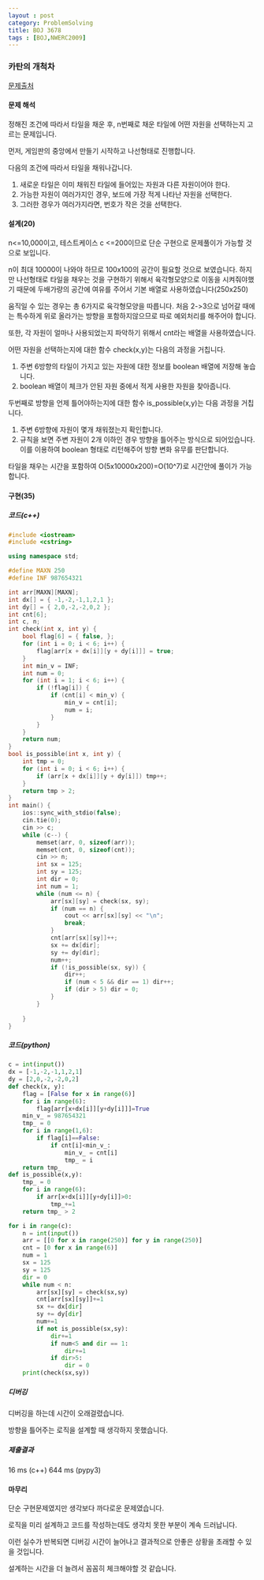 ```yaml
---
layout : post
category: ProblemSolving
title: BOJ 3678
tags : [BOJ,NWERC2009]
---
```

### 카탄의 개척차

[문제출처](https://www.acmicpc.net/problem/3678)

#### 문제 해석
  
정해진 조건에 따라서 타일을 채운 후, n번째로 채운 타일에 어떤 자원을 선택하는지 고르는 문제입니다.

먼저, 게임판의 중앙에서 만들기 시작하고 나선형태로 진행합니다.

다음의 조건에 따라서 타일을 채워나갑니다.

   1. 새로운 타일은 이미 채워진 타일에 들어있는 자원과 다른 자원이어야 한다.
   2. 가능한 자원이 여러가지인 경우, 보드에 가장 적게 나타난 자원을 선택한다.
   3. 그러한 경우가 여러가지라면, 번호가 작은 것을 선택한다.

#### 설계(20)

n<=10,000이고, 테스트케이스 c <=200이므로 단순 구현으로 문제풀이가 가능할 것으로 보입니다.

n이 최대 10000이 나와야 하므로 100x100의 공간이 필요할 것으로 보였습니다. 하지만 나선형태로 타일을 채우는 것을 구현하기 위해서 육각형모양으로 이동을 시켜줘야했기 때문에 두배가량의 공간에 여유를 주어서 기본 배열로 사용하였습니다(250x250)

움직일 수 있는 경우는 총 6가지로 육각형모양을 따릅니다. 처음 2->3으로 넘어갈 때에는 특수하게 위로 올라가는 방향을 포함하지않으므로 따로 예외처리를 해주어야 합니다.

또한, 각 자원이 얼마나 사용되었는지 파악하기 위해서 cnt라는 배열을 사용하였습니다.

어떤 자원을 선택하는지에 대한 함수 check(x,y)는 다음의 과정을 거칩니다.

   1. 주변 6방향의 타일이 가지고 있는 자원에 대한 정보를 boolean 배열에 저장해 놓습니다.
   2. boolean 배열이 체크가 안된 자원 중에서 적게 사용한 자원을 찾아줍니다.

두번째로 방향을 언제 틀어야하는지에 대한 함수 is_possible(x,y)는 다음 과정을 거칩니다.

   1. 주변 6방향에 자원이 몇개 채워졌는지 확인합니다.
   2. 규칙을 보면 주변 자원이 2개 이하인 경우 방향을 틀어주는 방식으로 되어있습니다. 이를 이용하여 boolean 형태로 리턴해주어 방향 변화 유무를 판단합니다.

타일을 채우는 시간을 포함하여 O(5x10000x200)=O(10^7)로 시간안에 풀이가 가능합니다.

#### 구현(35)

##### 코드(c++)

```cpp
#include <iostream>
#include <cstring>

using namespace std;

#define MAXN 250
#define INF 987654321

int arr[MAXN][MAXN];
int dx[] = { -1,-2,-1,1,2,1 };
int dy[] = { 2,0,-2,-2,0,2 };
int cnt[6];
int c, n;
int check(int x, int y) {
	bool flag[6] = { false, };
	for (int i = 0; i < 6; i++) {
		flag[arr[x + dx[i]][y + dy[i]]] = true;
	}
	int min_v = INF;
	int num = 0;
	for (int i = 1; i < 6; i++) {
		if (!flag[i]) {
			if (cnt[i] < min_v) {
				min_v = cnt[i];
				num = i;
			}
		}
	}
	return num;
}
bool is_possible(int x, int y) {
	int tmp = 0;
	for (int i = 0; i < 6; i++) {
		if (arr[x + dx[i]][y + dy[i]]) tmp++;
	}
	return tmp > 2;
}
int main() {
	ios::sync_with_stdio(false);
	cin.tie(0);
	cin >> c;
	while (c--) {
		memset(arr, 0, sizeof(arr));
		memset(cnt, 0, sizeof(cnt));
		cin >> n;
		int sx = 125;
		int sy = 125;
		int dir = 0;
		int num = 1;
		while (num <= n) {
			arr[sx][sy] = check(sx, sy);
			if (num == n) {
				cout << arr[sx][sy] << "\n";
				break;
			}
			cnt[arr[sx][sy]]++;
			sx += dx[dir];
			sy += dy[dir];
			num++;
			if (!is_possible(sx, sy)) {
				dir++;
				if (num < 5 && dir == 1) dir++;
				if (dir > 5) dir = 0;
			}
		}
		
	}
}
```

##### 코드(python)

```python
c = int(input())
dx = [-1,-2,-1,1,2,1]
dy = [2,0,-2,-2,0,2]
def check(x, y):
    flag = [False for x in range(6)]
    for i in range(6):
        flag[arr[x+dx[i]][y+dy[i]]]=True
    min_v_ = 987654321
    tmp_ = 0
    for i in range(1,6):
        if flag[i]==False:
            if cnt[i]<min_v_:
                min_v_ = cnt[i]
                tmp_ = i
    return tmp_
def is_possible(x,y):
    tmp_ = 0
    for i in range(6):
        if arr[x+dx[i]][y+dy[i]]>0:
            tmp_+=1
    return tmp_ > 2

for i in range(c):
    n = int(input())
    arr = [[0 for x in range(250)] for y in range(250)]
    cnt = [0 for x in range(6)]
    num = 1
    sx = 125
    sy = 125
    dir = 0
    while num < n:
        arr[sx][sy] = check(sx,sy)
        cnt[arr[sx][sy]]+=1
        sx += dx[dir]
        sy += dy[dir]
        num+=1
        if not is_possible(sx,sy):
            dir+=1
            if num<5 and dir == 1:
                dir+=1
            if dir>5:
                dir = 0
    print(check(sx,sy))

```

##### 디버깅

디버깅을 하는데 시간이 오래걸렸습니다.

방향을 틀어주는 로직을 설계할 때 생각하지 못했습니다.

##### 제출결과

16 ms (c++)
644 ms (pypy3)

#### 마무리

단순 구현문제였지만 생각보다 까다로운 문제였습니다.

로직을 미리 설계하고 코드를 작성하는데도 생각치 못한 부분이 계속 드러납니다.

이런 실수가 반복되면 디버깅 시간이 늘어나고 결과적으로 안좋은 상황을 초래할 수 있을 것입니다.

설계하는 시간을 더 늘려서 꼼꼼히 체크해야할 것 같습니다.
